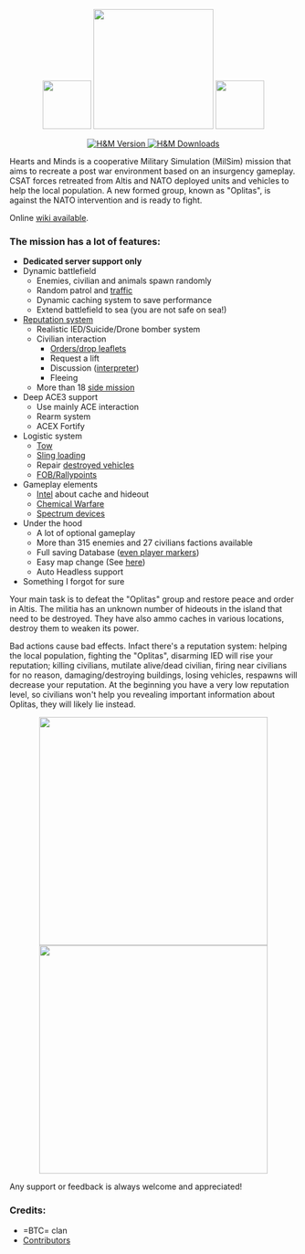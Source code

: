 <p align="center">
    <img src="https://data.bistudio.com/assets/img/badges/medal/MWFMP.png" width="85">
    <img src="http://www.armaholic.com/datas/users/btc_revive_a3_4.png" width="210">
    <img src="https://data.bistudio.com/assets/img/badges/medal/MWFMP.png" width="85">
</p>

<p align="center">
    <a href="https://github.com/Vdauphin/HeartsAndMinds/releases/tag/1.20.7">
        <img src="https://img.shields.io/badge/Version-1.20.7-blue.svg?style=flat-square" alt="H&M Version">
    </a>
    <a href="http://www.somsubhra.com/github-release-stats/?username=vdauphin&repository=HeartsAndMinds">
        <img src="https://img.shields.io/github/downloads/Vdauphin/HeartsAndMinds/total.svg?style=flat-square&label=Downloads" alt="H&M Downloads">
    </a>
</p>

Hearts and Minds is a cooperative Military Simulation (MilSim) mission that aims to recreate a post war environment based on an insurgency gameplay.
CSAT forces retreated from Altis and NATO deployed units and vehicles to help the local population.
A new formed group, known as "Oplitas", is against the NATO intervention and is ready to fight.

Online [wiki available](http://vdauphin.github.io/HeartsAndMinds/).

### The mission has a lot of features:

- **Dedicated server support only**
- Dynamic battlefield
    - Enemies, civilian and animals spawn randomly
    - Random patrol and [traffic](http://vdauphin.github.io/HeartsAndMinds/InGame-documentation#traffic)
    - Dynamic caching system to save performance
    - Extend battlefield to sea (you are not safe on sea!)
- [Reputation system](http://vdauphin.github.io/HeartsAndMinds/InGame-documentation#reputation)
    - Realistic IED/Suicide/Drone bomber system
    - Civilian interaction
        - [Orders/drop leaflets](http://vdauphin.github.io/HeartsAndMinds/InGame-documentation#civil-orders)
        - Request a lift
        - Discussion ([interpreter](http://vdauphin.github.io/HeartsAndMinds/InGame-documentation#intel))
        - Fleeing
    - More than 18 [side mission](http://vdauphin.github.io/HeartsAndMinds/InGame-documentation#side-mission)
- Deep ACE3 support
    - Use mainly ACE interaction
    - Rearm system
    - ACEX Fortify
- Logistic system
    - [Tow](http://vdauphin.github.io/HeartsAndMinds/InGame-documentation#towing-system)
    - [Sling loading](http://vdauphin.github.io/HeartsAndMinds/InGame-documentation#sling-loading)
    - Repair [destroyed vehicles](http://vdauphin.github.io/HeartsAndMinds/InGame-documentation#respawn)
    - [FOB/Rallypoints](http://vdauphin.github.io/HeartsAndMinds/InGame-documentation#fobrallypoint)
- Gameplay elements
    - [Intel](http://vdauphin.github.io/HeartsAndMinds/InGame-documentation#intel) about cache and hideout
    - [Chemical Warfare](http://vdauphin.github.io/HeartsAndMinds/InGame-documentation#chemical-warfare)
    - [Spectrum devices](http://vdauphin.github.io/HeartsAndMinds/InGame-documentation#spectrum-devices)
- Under the hood
    - A lot of optional gameplay
    - More than 315 enemies and 27 civilians factions available
    - Full saving Database ([even player markers](http://vdauphin.github.io/HeartsAndMinds/InGame-documentation#headless--database))
    - Easy map change (See [here](http://vdauphin.github.io/HeartsAndMinds/Change-MAP-of-Hearts-and-Minds))
    - Auto Headless support
- Something I forgot for sure


Your main task is to defeat the "Oplitas" group and restore peace and order in Altis.
The militia has an unknown number of hideouts in the island that need to be destroyed.
They have also ammo caches in various locations, destroy them to weaken its power.

Bad actions cause bad effects.
Infact there's a reputation system: helping the local population, fighting the "Oplitas", disarming IED will rise your reputation; killing civilians, mutilate alive/dead civilian, firing near civilians for no reason, damaging/destroying buildings, losing vehicles, respawns will decrease your reputation.
At the beginning you have a very low reputation level, so civilians won't help you revealing important information about Oplitas, they will likely lie instead.

<p align="center">
    <img src="https://user-images.githubusercontent.com/14364400/28997116-bfcec8a6-7a0d-11e7-911f-b52edb841ae3.png" width="400">
    <img src="https://user-images.githubusercontent.com/14364400/29193966-d8306378-7e27-11e7-97cb-df76dfc08e53.png" width="400">
</p>

Any support or feedback is always welcome and appreciated!

### Credits:
- =BTC= clan
- [Contributors](https://github.com/Vdauphin/HeartsAndMinds/graphs/contributors)

